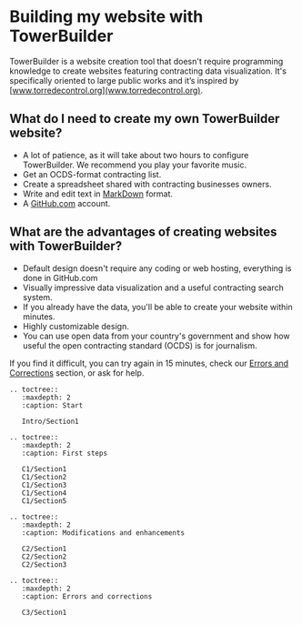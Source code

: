 Building my website with TowerBuilder
==================================

TowerBuilder is a website creation tool that doesn't require programming knowledge to create websites featuring contracting data visualization. It's specifically oriented to large public works and it’s inspired by [www.torredecontrol.org](www.torredecontrol.org).

What do I need to create my own TowerBuilder website?
---------------------------------------------------

- A lot of patience, as it will take about two hours to configure TowerBuilder. We recommend you play your favorite music.
- Get an OCDS-format contracting list.
- Create a spreadsheet shared with contracting businesses owners.
- Write and edit text in [MarkDown](https://guides.github.com/features/mastering-markdown/) format.
- A [GitHub.com](https://github.com/) account.

What are the advantages of creating websites with TowerBuilder?
----------------------------------------------------------

- Default design doesn't require any coding or web hosting, everything is done in GitHub.com
- Visually impressive data visualization and a useful contracting search system.
- If you already have the data, you'll be able to create your website within minutes.
- Highly customizable design.
- You can use open data from your country's government and show how useful the open contracting standard (OCDS) is for journalism.

If you find it difficult, you can try again in 15 minutes, check our [Errors and Corrections](https://towerbuilder.readthedocs.io/en/latest/C3/Seccion1.html) section, or ask for help.


```eval_rst
.. toctree::
   :maxdepth: 2
   :caption: Start

   Intro/Section1

.. toctree::
   :maxdepth: 2
   :caption: First steps

   C1/Section1
   C1/Section2
   C1/Section3
   C1/Section4
   C1/Section5

.. toctree::
   :maxdepth: 2
   :caption: Modifications and enhancements

   C2/Section1
   C2/Section2
   C2/Section3

.. toctree::
   :maxdepth: 2
   :caption: Errors and corrections

   C3/Section1
```
